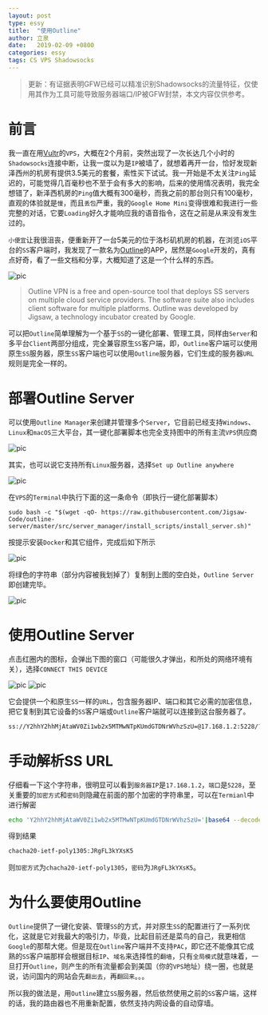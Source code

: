 ```yaml
---
layout: post
type: essy
title:  "使用Outline"
author: 立泉
date:   2019-02-09 +0800
categories: essy
tags: CS VPS Shadowsocks
---
```


> 更新：有证据表明GFW已经可以精准识别Shadowsocks的流量特征，仅使用其作为工具可能导致服务器端口/IP被GFW封禁，本文内容仅供参考。

# 前言

我一直在用[Vultr](https://www.vultr.com/?ref=7355474)的`VPS`，大概在2个月前，突然出现了一次长达几个小时的`Shadowsocks`连接中断，让我一度以为是`IP`被墙了，就想着再开一台，恰好发现新泽西州的机房有提供3.5美元的套餐，索性买下试试。我一开始是不太关注`Ping`延迟的，可能觉得几百毫秒也不至于会有多大的影响，后来的使用情况表明，我完全想错了，新泽西机房的`Ping`值大概有300毫秒，而我之前的那台则只有100毫秒，直观的体验就是`慢`，而且`丢包`严重，我的`Google Home Mini`变得很难和我进行一些完整的对话，它要`Loading`好久才能响应我的语音指令，这在之前是从来没有发生过的。

`小便宜`让我很沮丧，便重新开了一台5美元的位于洛杉矶机房的机器，在浏览`iOS`平台的`SS`客户端时，我发现了一款名为[Outline](https://www.getoutline.org/en/home)的APP，居然是`Google`开发的，真有点好奇，看了一些文档和分享，大概知道了这是一个什么样的东西。

<img class="materialboxed responsive-img" src="https://apqx.oss-cn-hangzhou.aliyuncs.com/blog/pic/outline.jpg" alt="pic">

> Outline VPN is a free and open-source tool that deploys SS servers on multiple cloud service providers. The software suite also includes client software for multiple platforms. Outline was developed by Jigsaw, a technology incubator created by Google.

可以把`Outline`简单理解为一个基于`SS`的一键化部署、管理工具，同样由`Server`和多平台`Client`两部分组成，完全兼容原生`SS`客户端，即，`Outline`客户端可以使用原生`SS`服务器，原生`SS`客户端也可以使用`Outline`服务器，它们生成的服务器`URL`规则是完全一样的。

# 部署Outline Server

可以使用`Outline Manager`来创建并管理多个`Server`，它目前已经支持`Windows`、`Linux`和`macOS`三大平台，其一键化部署脚本也完全支持图中的所有主流`VPS`供应商

<img class="materialboxed responsive-img" src="https://apqx.oss-cn-hangzhou.aliyuncs.com/blog/pic/outline_01.jpg" alt="pic">

其实，也可以说它支持所有`Linux`服务器，选择`Set up Outline anywhere`

<img class="materialboxed responsive-img" src="https://apqx.oss-cn-hangzhou.aliyuncs.com/blog/pic/outline_02.jpg" alt="pic">

在`VPS`的`Terminal`中执行下面的这一条命令（即执行一键化部署脚本）

```
sudo bash -c "$(wget -qO- https://raw.githubusercontent.com/Jigsaw-Code/outline-server/master/src/server_manager/install_scripts/install_server.sh)"
```

按提示安装`Docker`和其它组件，完成后如下所示

<img class="materialboxed responsive-img" src="https://apqx.oss-cn-hangzhou.aliyuncs.com/blog/pic/outline_03.jpg" alt="pic">

将绿色的字符串（部分内容被我划掉了）复制到上图的空白处，`Outline Server`即创建完毕。

<img class="materialboxed responsive-img" src="https://apqx.oss-cn-hangzhou.aliyuncs.com/blog/pic/outline_04.jpg" alt="pic">

# 使用Outline Server

点击红圈内的图标，会弹出下图的窗口（可能很久才弹出，和所处的网络环境有关），选择`CONNECT THIS DEVICE`

<img class="materialboxed responsive-img" src="https://apqx.oss-cn-hangzhou.aliyuncs.com/blog/pic/outline_05.jpg" alt="pic">

<img class="materialboxed responsive-img" src="https://apqx.oss-cn-hangzhou.aliyuncs.com/blog/pic/outline_06.jpg" alt="pic">

它会提供一个和原生`SS`一样的`URL`，包含服务器IP、端口和其它必需的加密信息，把它复制到其它设备的`SS`客户端或`Outline`客户端就可以连接到这台服务器了。


```sh
ss://Y2hhY2hhMjAtaWV0Zi1wb2x5MTMwNTpKUmdGTDNrWVhzSzU=@17.168.1.2:5228/?outline=1
```

# 手动解析SS URL

仔细看一下这个字符串，很明显可以看到`服务器IP`是`17.168.1.2`，`端口`是`5228`，至关重要的`加密方式`和`密码`则隐藏在前面的那个加密的字符串里，可以在`Termianl`中进行解密

```sh
echo 'Y2hhY2hhMjAtaWV0Zi1wb2x5MTMwNTpKUmdGTDNrWVhzSzU='|base64 --decode
```

得到结果

```sh
chacha20-ietf-poly1305:JRgFL3kYXsK5
```

则`加密方式`为`chacha20-ietf-poly1305`，`密码`为`JRgFL3kYXsK5`。

# 为什么要使用Outline

`Outline`提供了一键化安装、管理`SS`的方式，并对原生`SS`的配置进行了一系列优化，这就是它对我最大的吸引力，毕竟，比起目前还是菜鸟的自己，我更相信`Google`的那帮大佬。但是现在`Outline`客户端并不支持`PAC`，即它还不能像其它成熟的`SS`客户端那样会根据目标`IP`、`域名`来选择性的`翻墙`，只有`全局模式`就意味着，一旦打开`Outline`，则产生的所有流量都会到美国（你的`VPS`地址）绕一圈，也就是说，访问国内的网站会先`翻出去`，再`翻回来`。。。

所以我的做法是，用`Outline`建立`SS`服务器，然后依然使用之前的`SS`客户端，这样的话，我的路由器也不用重新配置，依然支持内网设备的自动穿墙。
